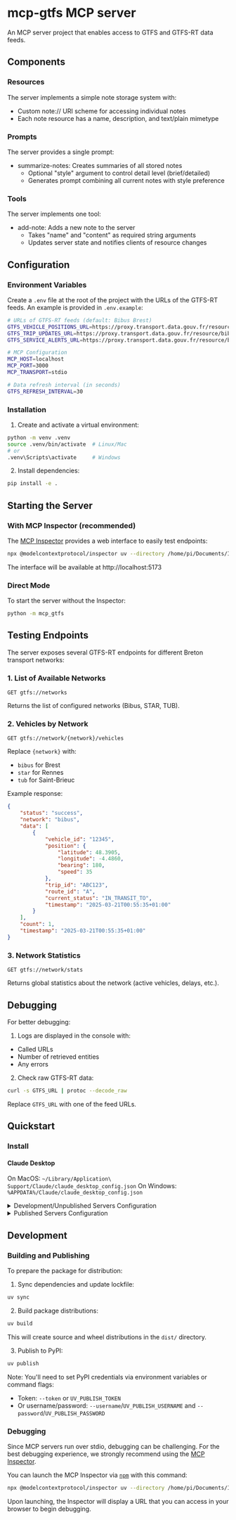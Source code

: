 # mcp-gtfs MCP server

An MCP server project that enables access to GTFS and GTFS-RT data feeds.

## Components

### Resources

The server implements a simple note storage system with:
- Custom note:// URI scheme for accessing individual notes
- Each note resource has a name, description, and text/plain mimetype

### Prompts

The server provides a single prompt:
- summarize-notes: Creates summaries of all stored notes
  - Optional "style" argument to control detail level (brief/detailed)
  - Generates prompt combining all current notes with style preference

### Tools

The server implements one tool:
- add-note: Adds a new note to the server
  - Takes "name" and "content" as required string arguments
  - Updates server state and notifies clients of resource changes

## Configuration

### Environment Variables

Create a `.env` file at the root of the project with the URLs of the GTFS-RT feeds. An example is provided in `.env.example`:

```bash
# URLs of GTFS-RT feeds (default: Bibus Brest)
GTFS_VEHICLE_POSITIONS_URL=https://proxy.transport.data.gouv.fr/resource/bibus-brest-gtfs-rt-vehicle-position
GTFS_TRIP_UPDATES_URL=https://proxy.transport.data.gouv.fr/resource/bibus-brest-gtfs-rt-trip-update
GTFS_SERVICE_ALERTS_URL=https://proxy.transport.data.gouv.fr/resource/bibus-brest-gtfs-rt-alerts

# MCP Configuration
MCP_HOST=localhost
MCP_PORT=3000
MCP_TRANSPORT=stdio

# Data refresh interval (in seconds)
GTFS_REFRESH_INTERVAL=30
```

### Installation

1. Create and activate a virtual environment:
```bash
python -m venv .venv
source .venv/bin/activate  # Linux/Mac
# or
.venv\Scripts\activate     # Windows
```

2. Install dependencies:
```bash
pip install -e .
```

## Starting the Server

### With MCP Inspector (recommended)

The [MCP Inspector](https://github.com/modelcontextprotocol/inspector) provides a web interface to easily test endpoints:

```bash
npx @modelcontextprotocol/inspector uv --directory /home/pi/Documents/IF-SRV/SynologyDrive/create-python-server/mcp-gtfs run mcp-gtfs
```

The interface will be available at http://localhost:5173

### Direct Mode

To start the server without the Inspector:

```bash
python -m mcp_gtfs
```

## Testing Endpoints

The server exposes several GTFS-RT endpoints for different Breton transport networks:

### 1. List of Available Networks
```
GET gtfs://networks
```
Returns the list of configured networks (Bibus, STAR, TUB).

### 2. Vehicles by Network
```
GET gtfs://network/{network}/vehicles
```
Replace `{network}` with:
- `bibus` for Brest
- `star` for Rennes
- `tub` for Saint-Brieuc

Example response:
```json
{
    "status": "success",
    "network": "bibus",
    "data": [
        {
            "vehicle_id": "12345",
            "position": {
                "latitude": 48.3905,
                "longitude": -4.4860,
                "bearing": 180,
                "speed": 35
            },
            "trip_id": "ABC123",
            "route_id": "A",
            "current_status": "IN_TRANSIT_TO",
            "timestamp": "2025-03-21T00:55:35+01:00"
        }
    ],
    "count": 1,
    "timestamp": "2025-03-21T00:55:35+01:00"
}
```

### 3. Network Statistics
```
GET gtfs://network/stats
```
Returns global statistics about the network (active vehicles, delays, etc.).

## Debugging

For better debugging:

1. Logs are displayed in the console with:
- Called URLs
- Number of retrieved entities
- Any errors

2. Check raw GTFS-RT data:
```bash
curl -s GTFS_URL | protoc --decode_raw
```
Replace `GTFS_URL` with one of the feed URLs.

## Quickstart

### Install

#### Claude Desktop

On MacOS: `~/Library/Application\ Support/Claude/claude_desktop_config.json`
On Windows: `%APPDATA%/Claude/claude_desktop_config.json`

<details>
  <summary>Development/Unpublished Servers Configuration</summary>
  ```
  "mcpServers": {
    "mcp-gtfs": {
      "command": "uv",
      "args": [
        "--directory",
        "/home/pi/Documents/IF-SRV/SynologyDrive/create-python-server/mcp-gtfs",
        "run",
        "mcp-gtfs"
      ]
    }
  }
  ```
</details>

<details>
  <summary>Published Servers Configuration</summary>
  ```
  "mcpServers": {
    "mcp-gtfs": {
      "command": "uvx",
      "args": [
        "mcp-gtfs"
      ]
    }
  }
  ```
</details>

## Development

### Building and Publishing

To prepare the package for distribution:

1. Sync dependencies and update lockfile:
```bash
uv sync
```

2. Build package distributions:
```bash
uv build
```

This will create source and wheel distributions in the `dist/` directory.

3. Publish to PyPI:
```bash
uv publish
```

Note: You'll need to set PyPI credentials via environment variables or command flags:
- Token: `--token` or `UV_PUBLISH_TOKEN`
- Or username/password: `--username`/`UV_PUBLISH_USERNAME` and `--password`/`UV_PUBLISH_PASSWORD`

### Debugging

Since MCP servers run over stdio, debugging can be challenging. For the best debugging
experience, we strongly recommend using the [MCP Inspector](https://github.com/modelcontextprotocol/inspector).

You can launch the MCP Inspector via [`npm`](https://docs.npmjs.com/downloading-and-installing-node-js-and-npm) with this command:

```bash
npx @modelcontextprotocol/inspector uv --directory /home/pi/Documents/IF-SRV/SynologyDrive/create-python-server/mcp-gtfs run mcp-gtfs
```

Upon launching, the Inspector will display a URL that you can access in your browser to begin debugging.
